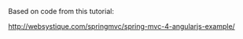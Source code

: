Based on code from this tutorial:

http://websystique.com/springmvc/spring-mvc-4-angularjs-example/
